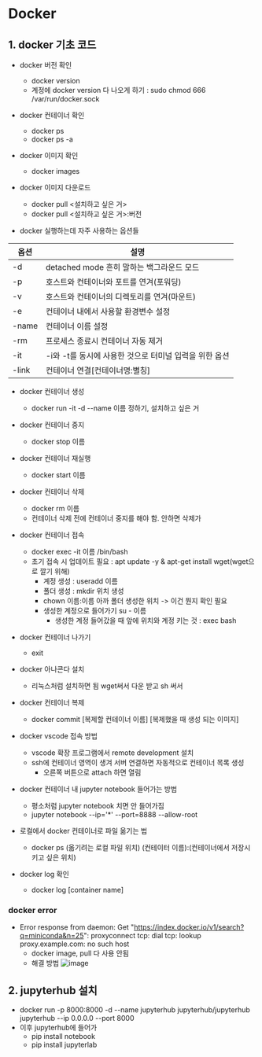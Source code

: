 # Docker
## 1. docker 기초 코드
- docker 버전 확인
  - docker version
  - 계정에 docker version 다 나오게 하기 : sudo chmod 666 /var/run/docker.sock
- docker 컨테이너 확인
  - docker ps
  - docker ps -a

- docker 이미지 확인
  - docker images

- docker 이미지 다운로드
  - docker pull <설치하고 싶은 거>
  - docker pull <설치하고 싶은 거>:버전

- docker 실행하는데 자주 사용하는 옵션들
  
|옵션|설명|
|---|----|
|-d|detached mode 흔히 말하는 백그라운드 모드|
|-p|호스트와 컨테이너와 포트를 연겨(포워딩)|
|-v|호스트와 컨테이너의 디렉토리를 연겨(마운트)|
|-e|컨테이너 내에서 사용할 환경변수 설정|
|-name|컨테이너 이름 설정|
|-rm|프로세스 종료시 컨테이너 자동 제거|
|-it|-i와 -t를 동시에 사용한 것으로 터미널 입력을 위한 옵션|
|-link|컨테이너 연결[컨테이너명:별칭]|

- docker 컨테이너 생성
  - docker run -it -d --name 이름 정하기, 설치하고 싶은 거
    
- docker 컨테이너 중지
  - docker stop 이름

- docker 컨테이너 재실행
  - docker start 이름

- docker 컨테이너 삭제
  - docker rm 이름
  - 컨테이너 삭제 전에 컨테이너 중지를 해야 함. 안하면 삭제가
  
- docker 컨테이너 접속
  - docker exec -it 이름 /bin/bash
  - 초기 접속 시 업데이트 필요 : apt update -y & apt-get install wget(wget으로 깔기 위해)
    - 계정 생성 : useradd 이름
    - 폴더 생성 : mkdir 위치 생성
    - chown 이름:이름 아까 폴더 생성한 위치 -> 이건 뭔지 확인 필요
    - 생성한 계정으로 들어가기 su - 이름
      - 생성한 계정 들어갔을 때 앞에 위치와 계정 키는 것 : exec bash 
- docker 컨테이너 나가기
  - exit

- docker 아나콘다 설치
  - 리눅스처럼 설치하면 됨 wget써서 다운 받고 sh 써서 

- docker 컨테이너 복제
  - docker commit [복제할 컨테이너 이름] [복제했을 때 생성 되는 이미지] 


- docker vscode 접속 방법
  - vscode 확장 프로그램에서 remote development 설치
  - ssh에 컨테이너 영역이 생겨 서버 연결하면 자동적으로 컨테이너 목록 생성
    - 오른쪽 버튼으로 attach 하면 열림

- docker 컨테이너 내 jupyter notebook 들어가는 방법
  - 평소처럼 jupyter notebook 치면 안 들어가짐
  - jupyter notebook  --ip='*' --port=8888 --allow-root
  
- 로컬에서 docker 컨테이너로 파일 옮기는 법
  - docker ps (옮기려는 로컬 파일 위치) (컨테이터 이름):(컨테이너에서 저장시키고 싶은 위치) 

- docker log 확인
  - docker log [container name]

### docker error
- Error response from daemon: Get "https://index.docker.io/v1/search?q=miniconda&n=25": proxyconnect tcp: dial tcp: lookup proxy.example.com: no such host
  - docker image, pull 다 사용 안됨
  - 해결 방법
    ![image](https://user-images.githubusercontent.com/49123169/217153295-41ada63a-25cb-497e-9a59-47bd79147a9e.png)


## 2. jupyterhub 설치
- docker run -p 8000:8000 -d --name jupyterhub jupyterhub/jupyterhub jupyterhub --ip 0.0.0.0 --port 8000
- 이후 jupyterhub에 들어가
  - pip install notebook
  - pip install jupyterlab
